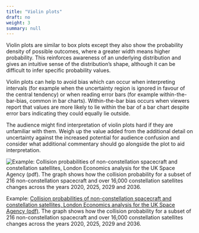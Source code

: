 ```yaml
---
title: "Violin plots"
draft: no
weight: 3
summary: null
---
```


Violin plots are similar to box plots except they also show the probability density of possible outcomes, where a greater width means higher probability. This reinforces awareness of an underlying distribution and gives an intuitive sense of the distribution’s shape, although it can be difficult to infer specific probability values.

Violin plots can help to avoid bias which can occur when interpreting intervals (for example when the uncertainty region is ignored in favour of the central tendency) or when reading error bars (for example within-the-bar-bias, common in bar charts). Within-the-bar bias occurs when viewers report that values are more likely to lie within the bar of a bar chart despite error bars indicating they could equally lie outside.

The audience might find interpretation of violin plots hard if they are unfamiliar with them. Weigh up the value added from the additional detail on uncertainty against the increased potential for audience confusion and consider what additional commentary should go alongside the plot to aid interpretation.

![Example: [Collision probabilities of non-constellation spacecraft and constellation satellites, London Economics analysis for the UK Space Agency (pdf)](https://assets.publishing.service.gov.uk/government/uploads/system/uploads/attachment_data/file/917911/LE-UKSA_Commercial_Space_Surveillance_Tracking_FINAL_FOR_PUBLICATION.pdf). The graph shows how the collision probability for a subset of 216 non-constellation spacecraft and over 16,000 constellation satellites changes across the years 2020, 2025, 2029 and 2036.](/images/violin_plots.png)

Example: [Collision probabilities of non-constellation spacecraft and constellation satellites, London Economics analysis for the UK Space Agency (pdf)](https://assets.publishing.service.gov.uk/government/uploads/system/uploads/attachment_data/file/917911/LE-UKSA_Commercial_Space_Surveillance_Tracking_FINAL_FOR_PUBLICATION.pdf). The graph shows how the collision probability for a subset of 216 non-constellation spacecraft and over 16,000 constellation satellites changes across the years 2020, 2025, 2029 and 2036.